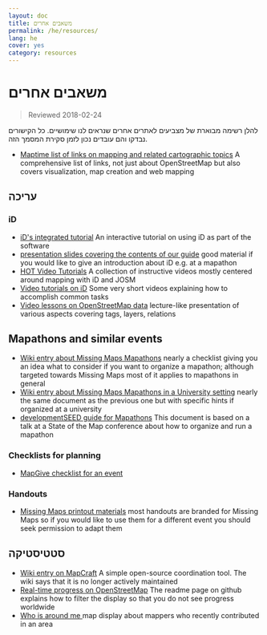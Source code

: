 ```yaml
---
layout: doc
title: משאבים אחרים
permalink: /he/resources/
lang: he
cover: yes
category: resources
---
```


# משאבים אחרים

> Reviewed 2018-02-24

להלן רשימה מבוארת של מצביעים לאתרים אחרים שנראים לנו שימושיים. כל הקישורים נבדקו והם עובדים נכון לזמן סקירת המסמך הזה.

  * [Maptime list of links on mapping and related cartographic topics](http://maptime.io/lessons-resources/) A comprehensive list of links, not just about OpenStreetMap but also covers visualization, map creation and web mapping


## עריכה

### iD

  * [iD's integrated tutorial](http://www.openstreetmap.org/edit?editor=id#walkthrough=true) An interactive tutorial on using iD as part of the software
  * [presentation slides covering the contents of our guide](/files/iD-editor-training.pptx) good material if you would like to give an introduction about iD e.g. at a mapathon
  * [HOT Video Tutorials](https://www.youtube.com/playlist?list=PLb9506_-6FMHULD9iDUAh-4qpxKdVspnD) A collection of instructive videos mostly centered around mapping with iD and JOSM
  * [Video tutorials on iD](https://www.sjtdelfs.de/wordpress/?page_id=84) Some very short videos explaining how to accomplish common tasks
  * [Video lessons on OpenStreetMap data](https://www.youtube.com/playlist?list=PLqC3rFN6pDezPK0NifkGCSMop3vcXQEEU) lecture-like presentation of various aspects covering tags, layers, relations

## Mapathons and similar events

  * [Wiki entry about Missing Maps Mapathons](http://wiki.openstreetmap.org/wiki/Missing_Maps_mapathons) nearly a checklist giving you an idea what to consider if you want to organize a mapathon; although targeted towards Missing Maps most of it applies to mapathons in general
  * [Wiki entry about Missing Maps Mapathons in a University setting](http://wiki.openstreetmap.org/wiki/Missing_Maps_mapathons:_for_students_and_universities) nearly the same document as the previous one but with specific hints if organized at a university
  * [developmentSEED guide for Mapathons](https://developmentseed.org/blog/2015/06/07/organizing-mapathons/) This document is based on a talk at a State of the Map conference about how to organize and run a mapathon

### Checklists for planning

  * [MapGive checklist for an event](https://mapgive.state.gov/box/#resources&event-checklist)

### Handouts 

  * [Missing Maps printout materials](https://drive.google.com/drive/folders/0BwOZ7Miy-DQdZFBGYXJ2QWljLWM) most handouts are branded for Missing Maps so if you would like to use them for a different event you should  seek permission to adapt them

## סטטיסטיקה

  * [Wiki entry on MapCraft](https://wiki.openstreetmap.org/wiki/MapCraft) A simple open-source coordination tool. The wiki says that it is no longer actively maintained
  * [Real-time progress on OpenStreetMap](https://github.com/osmlab/show-me-the-way) The readme page on github explains how to filter the display so that you do not see progress worldwide
  * [Who is around me ](http://resultmaps.neis-one.org/oooc) map display about mappers who recently contributed in an area
